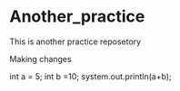 # Another_practice
This is another practice reposetory 

Making changes 

int a = 5;
int b =10;
system.out.println(a+b);

